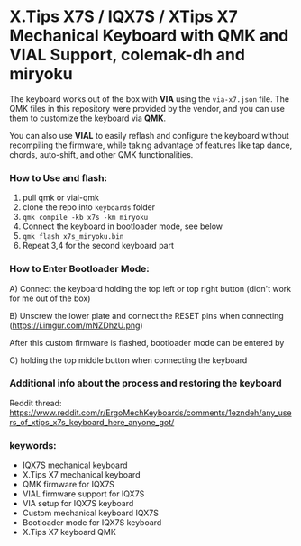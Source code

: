 # X.Tips X7S / IQX7S / XTips X7 Mechanical Keyboard with QMK and VIAL Support, colemak-dh and miryoku

The keyboard works out of the box with **VIA** using the `via-x7.json` file. The QMK files in this repository were provided by the vendor, and you can use them to customize the keyboard via **QMK**.

You can also use **VIAL** to easily reflash and configure the keyboard without recompiling the firmware, while taking advantage of features like tap dance, chords, auto-shift, and other QMK functionalities.

### How to Use and flash:
1. pull qmk or vial-qmk
2. clone the repo into `keyboards` folder
3. `qmk compile -kb x7s -km miryoku`
4. Connect the keyboard in bootloader mode, see below
5. `qmk flash x7s_miryoku.bin`
6. Repeat 3,4 for the second keyboard part

### How to Enter Bootloader Mode:

A) Connect the keyboard holding the top left or top right button (didn't work for me out of the box)

B) Unscrew the lower plate and connect the RESET pins when connecting (https://i.imgur.com/mNZDhzU.png)


After this custom firmware is flashed, bootloader mode can be entered by 

C) holding the top middle button when connecting the keyboard

### Additional info about the process and restoring the keyboard
Reddit thread: https://www.reddit.com/r/ErgoMechKeyboards/comments/1ezndeh/any_users_of_xtips_x7s_keyboard_here_anyone_got/

### keywords:
- IQX7S mechanical keyboard
- X.Tips X7 mechanical keyboard
- QMK firmware for IQX7S
- VIAL firmware support for IQX7S
- VIA setup for IQX7S keyboard
- Custom mechanical keyboard IQX7S
- Bootloader mode for IQX7S keyboard
- X.Tips X7 keyboard QMK
